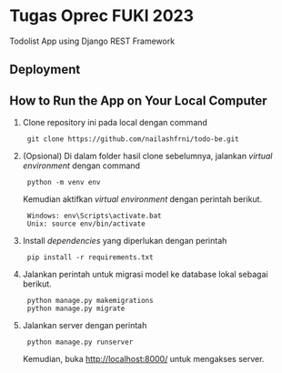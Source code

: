 # Tugas Oprec FUKI 2023
Todolist App using Django REST Framework
<br>

## Deployment


## How to Run the App on Your Local Computer

1. Clone repository ini pada local dengan command 
    
        git clone https://github.com/nailashfrni/todo-be.git
2. (Opsional) Di dalam folder hasil clone sebelumnya, jalankan _virtual environment_ dengan command 
    
        python -m venv env


    Kemudian aktifkan _virtual environment_ dengan perintah berikut.<br>

        Windows: env\Scripts\activate.bat
        Unix: source env/bin/activate

3. Install _dependencies_ yang diperlukan dengan perintah
    
        pip install -r requirements.txt

4. Jalankan perintah untuk migrasi model ke database lokal sebagai berikut.

        python manage.py makemigrations
        python manage.py migrate


5. Jalankan server dengan perintah
        
        python manage.py runserver

    Kemudian, buka [http://localhost:8000/](http://localhost:8000/) untuk mengakses server.
